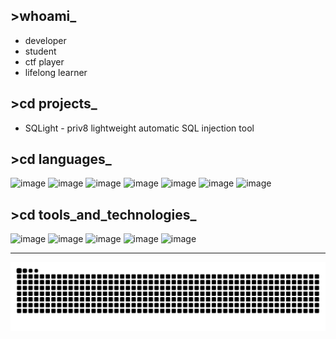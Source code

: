 ## >whoami_
- developer
- student
- ctf player
- lifelong learner
  
## >cd projects_
- SQLight - priv8 lightweight automatic SQL injection tool
## >cd languages_
![image](https://github.com/0xSHIN/0xSHIN/assets/126964670/5e00008f-004e-4f23-ba67-832012b1c6a3)
![image](https://github.com/0xSHIN/0xSHIN/assets/126964670/6c4514fb-622c-4b3c-abd8-f9919532b339)
![image](https://github.com/0xSHIN/0xSHIN/assets/126964670/f0a5f24f-cd5a-4184-baf9-31ebae4a2123)
![image](https://github.com/0xSHIN/0xSHIN/assets/126964670/eae14eb3-972d-417e-90ba-2a14ed14b96e)
![image](https://github.com/0xSHIN/0xSHIN/assets/126964670/d7d165ff-8a70-4908-a8fa-1dec87502418)
![image](https://github.com/0xSHIN/0xSHIN/assets/126964670/b999f9df-19a0-46b8-a580-cfe477fdedd9)
![image](https://github.com/0xSHIN/0xSHIN/assets/126964670/426e0c2c-0778-4aa4-903a-c5be6626620b)
## >cd tools_and_technologies_
![image](https://github.com/0xSHIN/0xSHIN/assets/126964670/f669c931-586f-4a26-ad53-30a71e1d796d)
![image](https://github.com/0xSHIN/0xSHIN/assets/126964670/ba7f0337-b889-4697-bf25-abf4e84ed4a6)
![image](https://github.com/0xSHIN/0xSHIN/assets/126964670/0d4f3fa9-59a1-4e13-89f5-8dc76f04e13a)
![image](https://github.com/0xSHIN/0xSHIN/assets/126964670/ab2cbf8f-eb5d-43f4-81e8-7bb43515967c)
![image](https://github.com/0xSHIN/0xSHIN/assets/126964670/68502777-89e7-4d4e-baee-6d037adc200b)

---

<picture>
  <source media="(prefers-color-scheme: dark)" srcset="https://raw.githubusercontent.com/0xSHIN/0xSHIN/output/github-contribution-grid-snake-dark.svg">
  <source media="(prefers-color-scheme: light)" srcset="https://raw.githubusercontent.com/0xSHIN/0xSHIN/output/github-contribution-grid-snake.svg">
  <img alt="github contribution grid snake animation" src="https://raw.githubusercontent.com/0xSHIN/0xSHIN/output/github-contribution-grid-snake.svg">
</picture>
